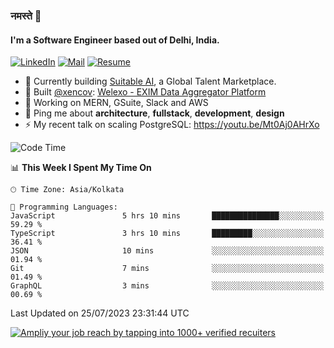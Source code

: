 ### नमस्ते 🙏

#### I'm a Software Engineer based out of Delhi, India.

[![LinkedIn](https://img.shields.io/badge/linkedin-%230077B5.svg)](https://linkedin.com/in/sambhav2612)
[![Mail](https://img.shields.io/badge/gmail-D14836)](mailto:sambhavjain2612@gmail.com)
[![Resume](https://img.shields.io/badge/resume-%23#FFFF00.svg)](https://mega.nz/file/IjA3yaoB#BFfQg1-aKva0piAd_wWs8Hf5dlnYRQ2ZkwtYwNMzBhA)

- 🏢 Currently building [Suitable AI](https://suitable.ai), a Global Talent Marketplace.
- 💅 Built [@xencov](https://github.com/xencov): [Welexo - EXIM Data Aggregator Platform](https://welexo.com)
- 🌱 Working on MERN, GSuite, Slack and AWS
- 💬 Ping me about **architecture**, **fullstack**, **development**, **design**
- ⚡️ My recent talk on scaling PostgreSQL: https://youtu.be/Mt0Aj0AHrXo

<!--START_SECTION:waka-->
![Code Time](http://img.shields.io/badge/Code%20Time-3%2C561%20hrs%2032%20mins-blue)

📊 **This Week I Spent My Time On** 

```text
🕑︎ Time Zone: Asia/Kolkata

💬 Programming Languages: 
JavaScript               5 hrs 10 mins       ███████████████░░░░░░░░░░   59.29 % 
TypeScript               3 hrs 10 mins       █████████░░░░░░░░░░░░░░░░   36.41 % 
JSON                     10 mins             ░░░░░░░░░░░░░░░░░░░░░░░░░   01.94 % 
Git                      7 mins              ░░░░░░░░░░░░░░░░░░░░░░░░░   01.49 % 
GraphQL                  3 mins              ░░░░░░░░░░░░░░░░░░░░░░░░░   00.69 % 
```


 Last Updated on 25/07/2023 23:31:44 UTC
<!--END_SECTION:waka-->

[![Ampliy your job reach by tapping into 1000+ verified recuiters](https://user-images.githubusercontent.com/19583619/212717528-45b497fd-e886-4452-90fe-93829667bd63.png)](https://suitable.ai)

